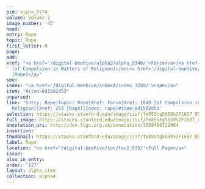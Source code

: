 ```yaml
---
pid: alpha_0774
volume: Volume 2
image_number: '45'
head: 
entry: Rape
topic: Rape
first_letter: R
page: 
add: 
xref: "<a href='/digital-beehive/alpha2/alpha_0340/'>Force</a>|<a href='/digital-beehive/toc/toc2_203/'>1049
  [of Compulsion in Matters of Religion]</a>|<a href='/digital-beehive/num2/num_0276/'>253
  [Rape]</a>"
see: 
index: "<a href='/digital-beehive/index4/index_3289/'>rape</a>"
item: "#item-6d1502d53"
unparsed: 
line: 'Entry: Rape|Topic: Rape|Xref: Force|Xref: 1049 [of Compulsion in Matters of
  Religion]|Xref: 253 [Rape]|Index: rape|#item-6d1502d53'
selection: https://stacks.stanford.edu/image/iiif/fm855tg5659%2F1607_0512/372,4340,2982,172/full/0/default.jpg
full_image: https://stacks.stanford.edu/image/iiif/fm855tg5659%2F1607_0512/full/full/0/default.jpg
annotation_uri: http://dev.llgc.org.uk/annotation/1528400722064
insertion: 
thumbnail: https://stacks.stanford.edu/image/iiif/fm855tg5659%2F1607_0512/372,4340,600,180/250,/0/default.jpg
label: Rape
location: "<a href='/digital-beehive/toc/toc2_035/'>Full Page</a>"
issue: 
also_in_entry: 
order: '127'
layout: alpha_item
collection: alpha4
---
```

